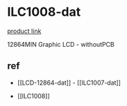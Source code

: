 
# ILC1008-dat

[product link ](https://www.electrodragon.com/product/12864min-graphic-lcd/)


12864MIN Graphic LCD - withoutPCB


## ref 

- [[LCD-12864-dat]] - [[ILC1007-dat]]

- [[ILC1008]]
